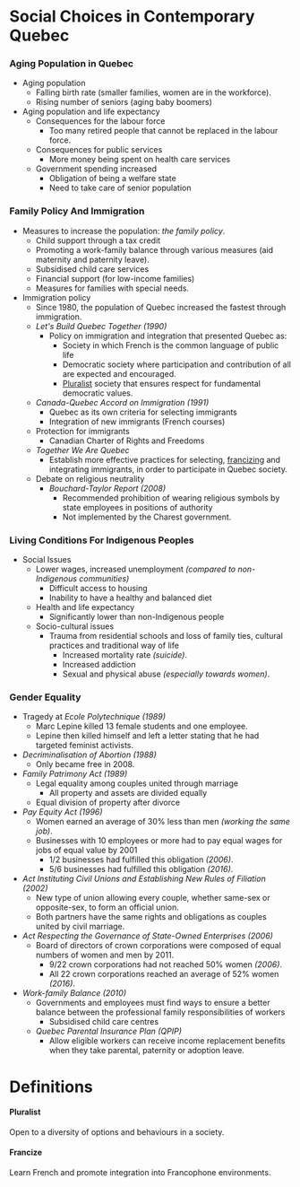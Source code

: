 # Social Choices in Contemporary Quebec

### Aging Population in Quebec

* Aging population
  * Falling birth rate (smaller families, women are in the workforce).
  * Rising number of seniors (aging baby boomers)
* Aging population and life expectancy
  * Consequences for the labour force
    * Too many retired people that cannot be replaced in the labour force.
  * Consequences for public services
    * More money being spent on health care services
  * Government spending increased
    * Obligation of being a welfare state
    * Need to take care of senior population

### Family Policy And Immigration

* Measures to increase the population: *the family policy*.
  * Child support through a tax credit
  * Promoting a work-family balance through various measures (aid maternity and paternity leave).
  * Subsidised child care services
  * Financial support (for low-income families)
  * Measures for families with special needs.
* Immigration policy
  * Since 1980, the population of Quebec increased the fastest through immigration.
  * *Let's Build Quebec Together* *(1990)*
    * Policy on immigration and integration that presented Quebec as:
      * Society in which French is the common language of public life
      * Democratic society where participation and contribution of all are expected and encouraged.
      * [Pluralist](#pluralist) society that ensures respect for fundamental democratic values.
  * *Canada-Quebec Accord on Immigration* *(1991)*
    * Quebec as its own criteria for selecting immigrants
    * Integration of new immigrants (French courses)
  * Protection for immigrants
    * Canadian Charter of Rights and Freedoms
  * *Together We Are Quebec*
    * Establish more effective practices for selecting, [francizing](#francize) and integrating immigrants, in order to participate in Quebec society.
  * Debate on religious neutrality
    * *Bouchard-Taylor Report* *(2008)*
      * Recommended prohibition of wearing religious symbols by state employees in positions of authority
      * Not implemented by the Charest government.

### Living Conditions For Indigenous Peoples

* Social Issues
  * Lower wages, increased unemployment *(compared to non-Indigenous communities)*
    * Difficult access to housing
    * Inability to have a healthy and balanced diet
  * Health and life expectancy
    * Significantly lower than non-Indigenous people
  * Socio-cultural issues
    * Trauma from residential schools and loss of family ties, cultural practices and traditional way of life
      * Increased mortality rate *(suicide)*.
      * Increased addiction
      * Sexual and physical abuse *(especially towards women)*.

### Gender Equality

* Tragedy at *Ecole Polytechnique* *(1989)*
  * Marc Lepine killed 13 female students and one employee.
  * Lepine then killed himself and left a letter stating that he had targeted feminist activists.
* *Decriminalisation of Abortion* *(1988)*
  * Only became free in 2008.
* *Family Patrimony Act* *(1989)*
  * Legal equality among couples united through marriage
    * All property and assets are divided equally
  * Equal division of property after divorce
* *Pay Equity Act* *(1996)*
  * Women earned an average of 30% less than men *(working the same job)*.
  * Businesses with 10 employees or more had to pay equal wages for jobs of equal value by 2001
    * 1/2 businesses had fulfilled this obligation *(2006)*.
    * 5/6 businesses had fulfilled this obligation *(2016)*.
* *Act Instituting Civil Unions and Establishing New Rules of Filiation* *(2002)*
  * New type of union allowing every couple, whether same-sex or opposite-sex, to form an official union.
  * Both partners have the same rights and obligations as couples united by civil marriage.
* *Act Respecting the Governance of State-Owned Enterprises* *(2006)*
  * Board of directors of crown corporations were composed of equal numbers of women and men by 2011.
    * 9/22 crown corporations had not reached 50% women *(2006)*.
    * All 22 crown corporations reached an average of 52% women *(2016)*.
* *Work-family Balance* *(2010)*
  * Governments and employees must find ways to ensure a better balance between the professional family responsibilities of workers
    * Subsidised child care centres
  * *Quebec Parental Insurance Plan* *(QPIP)*
    * Allow eligible workers can receive income replacement benefits when they take parental, paternity or adoption leave.

# Definitions

#### Pluralist

Open to a diversity of options and behaviours in a society.

#### Francize

Learn French and promote integration into Francophone environments. 
